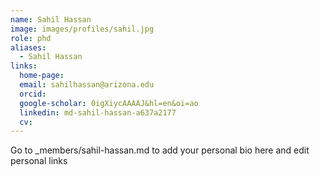 ```yaml
---
name: Sahil Hassan
image: images/profiles/sahil.jpg
role: phd
aliases:
  - Sahil Hassan
links:
  home-page: 
  email: sahilhassan@arizona.edu
  orcid: 
  google-scholar: 0igXiycAAAAJ&hl=en&oi=ao
  linkedin: md-sahil-hassan-a637a2177
  cv: 
---
```


Go to _members/sahil-hassan.md to add your personal bio here and edit personal links

